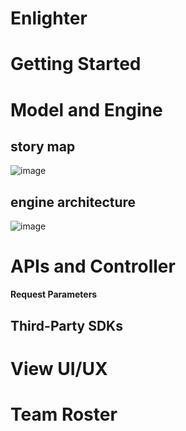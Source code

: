 # Enlighter

# Getting Started

# Model and Engine
## story map
![image](https://github.com/mraf2019/Enlighter/assets/45257769/07348ba6-ac29-4600-8f13-892cfad07112)
## engine architecture
![image](https://github.com/mraf2019/Enlighter/assets/45257769/aa31520c-55ea-4912-be35-2ecdc63c0d8f)

# APIs and Controller



**Request Parameters**


## Third-Party SDKs

# View UI/UX

# Team Roster
